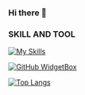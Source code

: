 ### Hi there 👋


### SKILL AND TOOL
[![My Skills](https://skillicons.dev/icons?i=js,html,css,wasm)](https://skillicons.dev)


[![GitHub WidgetBox](https://github-widgetbox.vercel.app/api/profile?username=NontagornC&data=followers,repositories,stars,commits&theme=nautilus)](https://github.com/Jurredr/github-widgetbox)

[![Top Langs](https://github-readme-stats.vercel.app/api/top-langs/?username=NontagornC&layout=compact)](https://github.com/NontagornC/github-readme-stats)
<!--
**NontagornC/NontagornC** is a ✨ _special_ ✨ repository because its `README.md` (this file) appears on your GitHub profile.

Here are some ideas to get you started:

- 🔭 I’m currently working on ...
- 🌱 I’m currently learning ...
- 👯 I’m looking to collaborate on ...
- 🤔 I’m looking for help with ...
- 💬 Ask me about ...
- 📫 How to reach me: ...
- 😄 Pronouns: ...
- ⚡ Fun fact: ...
-->
